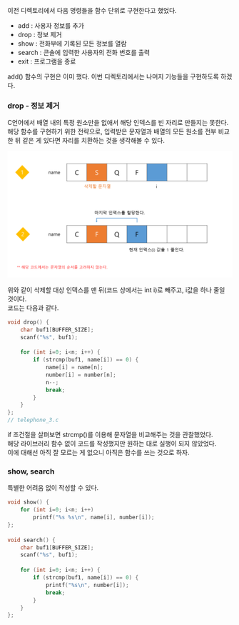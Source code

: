 <p>이전 디렉토리에서 다음 명령들을 함수 단위로 구현한다고 했었다.</p>

* add : 사용자 정보를 추가
* drop : 정보 제거
* show : 전화부에 기록된 모든 정보를 열람
* search : 콘솔에 입력한 사용자의 전화 번호를 출력
* exit : 프로그램을 종료

add() 함수의 구현은 이미 했다. 이번 디렉토리에서는 나머지 기능들을 구현하도록 하겠다.

### drop - 정보 제거

<p>
C언어에서 배열 내의 특정 원소만을 없애서 해당 인덱스를 빈 자리로 만들지는 못한다.<br />
해당 함수를 구현하기 위한 전략으로, 입력받은 문자열과 배열의 모든 원소를 전부 비교한 뒤 같은 게 있다면
자리를 치환하는 것을 생각해볼 수 있다.
</p>

<img src="https://github.com/TaekGeunLee/study_CS/blob/master/readmeImg/S1_5-1.png" alt="S1_5-1" />

<p>
위와 같이 삭제할 대상 인덱스를 맨 뒤(코드 상에서는 int i)로 빼주고, i값을 하나 줄일 것이다.<br />
코드는 다음과 같다.
</p>

```c
void drop() {
    char buf1[BUFFER_SIZE];
    scanf("%s", buf1);
    
    for (int i=0; i<n; i++) {
        if (strcmp(buf1, name[i]) == 0) {
            name[i] = name[n];
            number[i] = number[n];
            n--;
            break;
        }
    }
};
// telephone_3.c
```
<p>
if 조건절을 살펴보면 strcmp()를 이용해 문자열을 비교해주는 것을 관찰했었다.<br />
해당 라이브러리 함수 없이 코드를 작성했지만 원하는 대로 실행이 되지 않았었다.<br />
이에 대해선 아직 잘 모르는 게 없으니 아직은 함수를 쓰는 것으로 하자.
</p>

### show, search

<p>특별한 어려움 없이 작성할 수 있다.</p>

```c
void show() {
    for (int i=0; i<n; i++)
        printf("%s %s\n", name[i], number[i]);
};

void search() {
    char buf1[BUFFER_SIZE];
    scanf("%s", buf1);

    for (int i=0; i<n; i++) {
        if (strcmp(buf1, name[i]) == 0) {
            printf("%s\n", number[i]);
            break;
        }
    }
};
```
